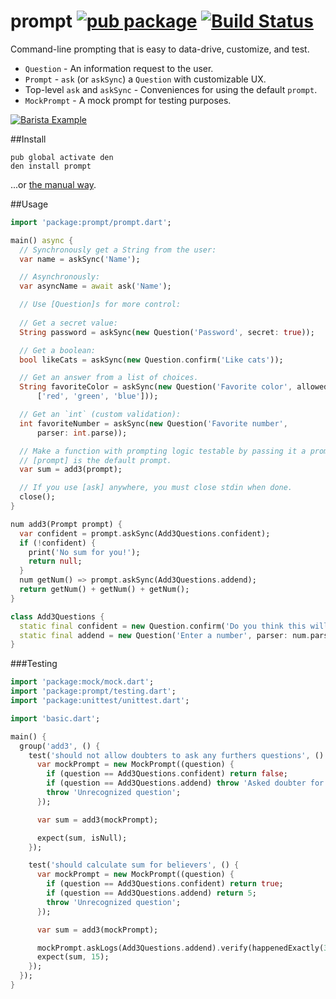 prompt [![pub package](http://img.shields.io/pub/v/prompt.svg)](https://pub.dartlang.org/packages/prompt) [![Build Status](https://drone.io/github.com/seaneagan/prompt/status.png)](https://drone.io/github.com/seaneagan/prompt/latest)
======

Command-line prompting that is easy to data-drive, customize, and test.

* `Question` - An information request to the user.
* `Prompt` - `ask` (or `askSync`) a `Question` with customizable UX.
* Top-level `ask` and `askSync` - Conveniences for using the default `prompt`.
* `MockPrompt` - A mock prompt for testing purposes.

[![Barista Example](https://github.com/seaneagan/prompt/raw/gh-pages/assets/barista_prompt_example.gif?raw=true)](https://github.com/seaneagan/prompt/tree/master/example/barista)

##Install

```shell
pub global activate den
den install prompt
```
...or [the manual way](https://pub.dartlang.org/packages/prompt#installing).

##Usage

```dart
import 'package:prompt/prompt.dart';

main() async {
  // Synchronously get a String from the user:
  var name = askSync('Name');

  // Asynchronously:
  var asyncName = await ask('Name');

  // Use [Question]s for more control:
  
  // Get a secret value:
  String password = askSync(new Question('Password', secret: true));

  // Get a boolean:
  bool likeCats = askSync(new Question.confirm('Like cats'));

  // Get an answer from a list of choices.
  String favoriteColor = askSync(new Question('Favorite color', allowed:
      ['red', 'green', 'blue']));

  // Get an `int` (custom validation):
  int favoriteNumber = askSync(new Question('Favorite number',
      parser: int.parse));

  // Make a function with prompting logic testable by passing it a prompt.
  // [prompt] is the default prompt.
  var sum = add3(prompt);

  // If you use [ask] anywhere, you must close stdin when done.
  close();
}

num add3(Prompt prompt) {
  var confident = prompt.askSync(Add3Questions.confident);
  if (!confident) {
    print('No sum for you!');
    return null;
  }
  num getNum() => prompt.askSync(Add3Questions.addend);
  return getNum() + getNum() + getNum();
}

class Add3Questions {
  static final confident = new Question.confirm('Do you think this will work');
  static final addend = new Question('Enter a number', parser: num.parse);
}
```

###Testing

```dart
import 'package:mock/mock.dart';
import 'package:prompt/testing.dart';
import 'package:unittest/unittest.dart';

import 'basic.dart';

main() {
  group('add3', () {
    test('should not allow doubters to ask any furthers questions', () {
      var mockPrompt = new MockPrompt((question) {
        if (question == Add3Questions.confident) return false;
        if (question == Add3Questions.addend) throw 'Asked doubter for addends';
        throw 'Unrecognized question';
      });

      var sum = add3(mockPrompt);

      expect(sum, isNull);
    });

    test('should calculate sum for believers', () {
      var mockPrompt = new MockPrompt((question) {
        if (question == Add3Questions.confident) return true;
        if (question == Add3Questions.addend) return 5;
        throw 'Unrecognized question';
      });

      var sum = add3(mockPrompt);

      mockPrompt.askLogs(Add3Questions.addend).verify(happenedExactly(3));
      expect(sum, 15);
    });
  });
}
```
